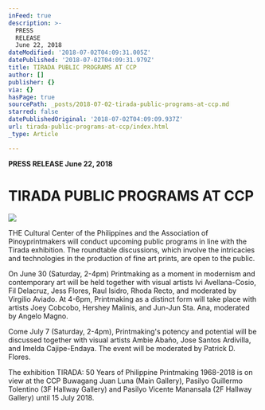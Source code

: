 ```yaml
---
inFeed: true
description: >-
  PRESS
  RELEASE                                                                                                                   
  June 22, 2018
dateModified: '2018-07-02T04:09:31.005Z'
datePublished: '2018-07-02T04:09:31.979Z'
title: TIRADA PUBLIC PROGRAMS AT CCP
author: []
publisher: {}
via: {}
hasPage: true
sourcePath: _posts/2018-07-02-tirada-public-programs-at-ccp.md
starred: false
datePublishedOriginal: '2018-07-02T04:09:09.937Z'
url: tirada-public-programs-at-ccp/index.html
_type: Article

---
```

**PRESS RELEASE June 22, 2018**

# **TIRADA PUBLIC PROGRAMS AT CCP**
![](https://the-grid-user-content.s3-us-west-2.amazonaws.com/0c21f9b6-cb55-469c-ae37-e6dd9c52e9b7.jpg)

THE Cultural Center of the Philippines and the Association of Pinoyprintmakers will conduct upcoming public programs in line with the Tirada exhibition. The roundtable discussions, which involve the intricacies and technologies in the production of fine art prints, are open to the public.

On June 30 (Saturday, 2-4pm) Printmaking as a moment in modernism and contemporary art will be held together with visual artists Ivi Avellana-Cosio, Fil Delacruz, Jess Flores, Raul Isidro, Rhoda Recto, and moderated by Virgilio Aviado. At 4-6pm, Printmaking as a distinct form will take place with artists Joey Cobcobo, Hershey Malinis, and Jun-Jun Sta. Ana, moderated by Angelo Magno.

Come July 7 (Saturday, 2-4pm), Printmaking's potency and potential will be discussed together with visual artists Ambie Abaño, Jose Santos Ardivilla, and Imelda Cajipe-Endaya. The event will be moderated by Patrick D. Flores.

The exhibition TIRADA: 50 Years of Philippine Printmaking 1968-2018 is on view at the CCP Buwagang Juan Luna (Main Gallery), Pasilyo Guillermo Tolentino (3F Hallway Gallery) and Pasilyo Vicente Manansala (2F Hallway Gallery) until 15 July 2018\.